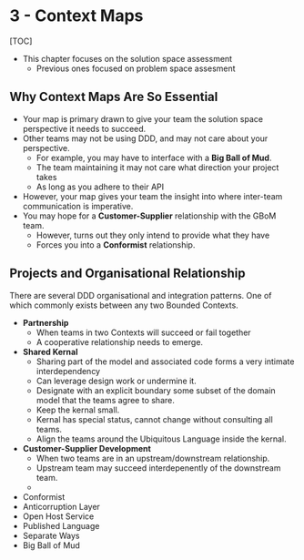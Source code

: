 # 3 - Context Maps

[TOC]

- This chapter focuses on the solution space assessment
  - Previous ones focused on problem space assesment

## Why Context Maps Are So Essential

- Your map is primary drawn to give your team the solution space perspective it needs to succeed.
- Other teams may not be using DDD, and may not care about your perspective.
  - For example, you may have to interface with a **Big Ball of Mud**.
  - The team maintaining it may not care what direction your project takes
  - As long as you adhere to their API
- However, your map gives your team the insight into where inter-team communication is imperative.
- You may hope for a **Customer-Supplier** relationship with the GBoM team.
  - However, turns out they only intend to provide what they have
  - Forces you into a **Conformist** relationship.

## Projects and Organisational Relationship

There are several DDD organisational and integration patterns. One of which commonly exists between any two Bounded Contexts.

- **Partnership**
  - When teams in two Contexts will succeed or fail together
  - A cooperative relationship needs to emerge.
- **Shared Kernal**
  - Sharing part of the model and associated code forms a very intimate interdependency
  - Can leverage design work or undermine it.
  - Designate with an explicit boundary some subset of the domain model that the teams agree to share.
  - Keep the kernal small.
  - Kernal has special status, cannot change without consulting all teams.
  - Align the teams around the Ubiquitous Language inside the kernal.
- **Customer-Supplier Development**
  - When two teams are in an upstream/downstream relationship.
  - Upstream team may succeed interdepenently of the downstream team.
  - 
- Conformist
- Anticorruption Layer
- Open Host Service
- Published Language
- Separate Ways
- Big Ball of Mud


